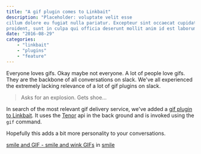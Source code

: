 ```yaml
---
title: "A gif plugin comes to Linkbait"
description: "Placeholder: voluptate velit esse
cillum dolore eu fugiat nulla pariatur. Excepteur sint occaecat cupidatat non
proident, sunt in culpa qui officia deserunt mollit anim id est laborum."
date: "2016-08-29"
categories:
    - "linkbait"
    - "plugins"
    - "feature"
---
```


Everyone loves gifs. Okay maybe not everyone. A lot of people love gifs. They are
the backbone of all conversations on slack. We've all experienced the extremely lacking
relevance of a lot of gif plugins on slack.

> Asks for an explosion. Gets shoe...

In search of the most relevant gif delivery service, we've added a [gif plugin to Linkbait](https://gitlab.com/nishtahir/linkbait/tree/develop/linkbait-plugins/plugin-tenor).
It uses the [Tenor](https://www.tenor.co/) api in the back ground and is invoked using the
`gif` command.

Hopefully this adds a bit more personality to your conversations.

<div class="tenor-gif-embed" data-postid="5807616" data-share-method="host" data-width="50%" data-aspect-ratio="0.8714"><a href="https://www.tenor.co/view/smile-and-wink-indy-indianajones-gif-5807616">smile and GIF - smile and wink GIFs</a> in <a href="https://www.tenor.co/search/smile-gifs">smile</a> </div><script type="text/javascript" async src="https://www.tenor.co/embed.js"></script>

